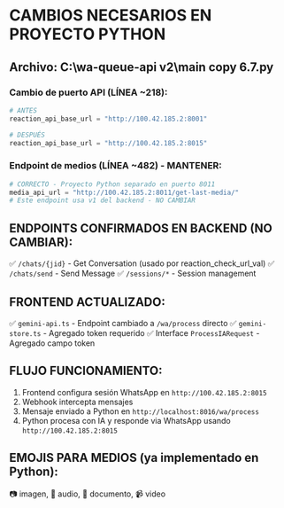 # CAMBIOS NECESARIOS EN PROYECTO PYTHON

## Archivo: C:\wa-queue-api v2\main copy 6.7.py

### Cambio de puerto API (LÍNEA ~218):
```python
# ANTES
reaction_api_base_url = "http://100.42.185.2:8001"

# DESPUÉS 
reaction_api_base_url = "http://100.42.185.2:8015"
```

### Endpoint de medios (LÍNEA ~482) - MANTENER:
```python
# CORRECTO - Proyecto Python separado en puerto 8011
media_api_url = "http://100.42.185.2:8011/get-last-media/"
# Este endpoint usa v1 del backend - NO CAMBIAR
```

## ENDPOINTS CONFIRMADOS EN BACKEND (NO CAMBIAR):
✅ `/chats/{jid}` - Get Conversation (usado por reaction_check_url_val)
✅ `/chats/send` - Send Message
✅ `/sessions/*` - Session management 

## FRONTEND ACTUALIZADO:
✅ `gemini-api.ts` - Endpoint cambiado a `/wa/process` directo
✅ `gemini-store.ts` - Agregado token requerido
✅ Interface `ProcessIARequest` - Agregado campo token

## FLUJO FUNCIONAMIENTO:
1. Frontend configura sesión WhatsApp en `http://100.42.185.2:8015`
2. Webhook intercepta mensajes 
3. Mensaje enviado a Python en `http://localhost:8016/wa/process`
4. Python procesa con IA y responde via WhatsApp usando `http://100.42.185.2:8015`

## EMOJIS PARA MEDIOS (ya implementado en Python):
📷 imagen, 🎤 audio, 📄 documento, 📹 video
